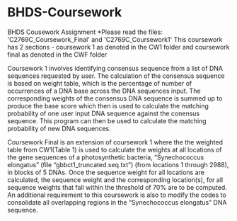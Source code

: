 # BHDS-Coursework
BHDS Cousework Assignment
*Please read the files: 'C2769C_Coursework_Final' and 'C2769C_Coursework1'
This coursework has 2 sections - coursework 1 as denoted in the CW1 folder and coursework final as denoted in the CWF folder

Coursework 1 involves identifying consensus sequence from a list of DNA sequences requested by user. The calculation of the consensus sequence is based on weight table, which is the percentage of number of occurrences of a DNA base across the DNA sequences input. The corresponding weights of the consensus DNA sequence is summed up to produce 
the base score which then is used to calculate the matching probability of one user input DNA sequence against the conensus sequence. 
This program can then be used to calculate the matching probability of new DNA sequences.

Coursework Final is an extension of coursework 1 where the the weighted table from CW1(Table 1) is used to calculate the weights at all locations of the gene sequences of a
photosynthetic bacteria, “Synechococcus elongatus” (file “gbbct1_truncated.seq.txt”) (from locations 1 through 2988), in blocks of 5 DNAs. Once the sequence weight for all locations are calculated, the sequence weight and the corresponding location(s), for all sequence weights that fall within the threshold of 70% are to be computed. An additional requirement to this coursework is also to modify the codes to consolidate all overlapping regions in the “Synechococcus elongatus” DNA sequence. 
